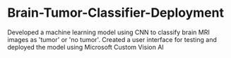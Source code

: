 # Brain-Tumor-Classifier-Deployment
Developed a machine learning model using CNN to classify brain MRI images as 'tumor' or 'no tumor'. Created a user interface for testing and deployed the model using Microsoft Custom Vision AI
